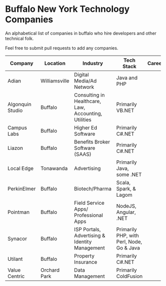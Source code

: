 # Buffalo New York Technology Companies

An alphabetical list of companies in buffalo who hire developers and other technical folk.

Feel free to submit pull requests to add any companies.

| Company | Location | Industry | Tech Stack | Careers |
| ------- | -------- | -------- | ---------- | ------- |
| Adian| Williamsville| Digital Media/Ad Network| Java and PHP| |
| Algonquin Studio| Buffalo| Consulting in Healthcare, Law, Accounting, Utilities| Primarily VB.NET| |
| Campus Labs| Buffalo| Higher Ed Software| Primarily C#.NET| |
| Liazon| Buffalo| Benefits Broker Software (SAAS)| Primarily C#.NET| |
| Local Edge| Tonawanda| Advertising| Primarily Java, some .NET| |
| PerkinElmer| Buffalo| Biotech/Pharma| Scala, Spark, & Lagom| |
| Pointman| Buffalo| Field Service Apps/ Professional Apps| NodeJS, Angular, .NET| |
| Synacor| Buffalo| ISP Portals, Advertising & Identity Management| Primarily PHP, with Perl, Node, Go & Java| |
| Utilant| Buffalo| Property Insurance| Primarily C#.NET| |
| Value Centric| Orchard Park| Data Management| Primarily ColdFusion| |
